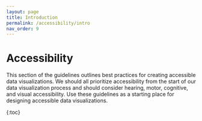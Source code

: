 ```yaml
---
layout: page
title: Introduction
permalink: /accessibility/intro
nav_order: 9
---
```

# Accessibility

This section of the guidelines outlines best practices for creating accessible data visualizations. We should all prioritize accessibility from the start of our data visualization process and should consider hearing, motor, cognitive, and visual accessibility. Use these guidelines as a starting place for designing accessible data visualizations. 

{:toc}